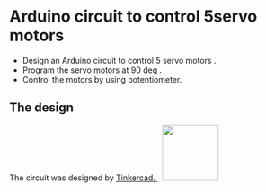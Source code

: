 # Arduino circuit to control 5servo motors


 * Design an Arduino circuit to control 5 servo motors . <br>
 * Program the servo motors at 90 deg . <br>
 * Control the motors by using potentiometer.

## The design
 

 <div> The circuit was designed by <a href=https:https://www.tinkercad.com>Tinkercad. </a> &nbsp; <img width="100" src="https://user-images.githubusercontent.com/52053143/127372588-fb30e614-62b4-4f9a-bda3-eaf2061234e0.png"> </div> 
